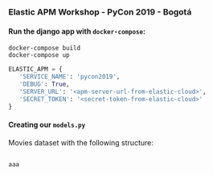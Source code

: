 ### Elastic APM Workshop - PyCon 2019 - Bogotá

#### Run the django app with `docker-compose`:

```shell
docker-compose build
docker-compose up
```

```python
ELASTIC_APM = {
   'SERVICE_NAME': 'pycon2019',
   'DEBUG': True,
   'SERVER_URL': '<apm-server-url-from-elastic-cloud>',
   'SECRET_TOKEN': '<secret-token-from-elastic-cloud>'
}
```

#### Creating our `models.py`

Movies dataset with the following structure:

```python

aaa
```
